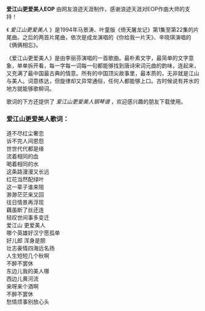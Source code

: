 

**爱江山更爱美人EOP** 由网友浪迹天涯制作，感谢浪迹天涯对EOP作曲大师的支持！

《 _爱江山更爱美人_
》是1994年马景涛、叶童版《倚天屠龙记》第1集至第22集的片尾曲。之后的两首片尾曲，依次是成龙演唱的《你给我一片天》、辛晓琪演唱的《俩俩相忘》。

《爱江山更爱美人》是由李丽芬演唱的一首歌曲。最朴素文字，最简单的文字意象，单单拆开看，每一字每一词每一句都能够找到唐诗宋词元曲的韵味，连起来，又充满了最中国最古典的情意。所有的中国顶尖故事里，最本质的，无非就是江山与美人。词意练达，但旋律却又异常通俗，任何人都能够上口。古时候说有井水的地方就能够歌柳词。

歌词的下方还提供了 _爱江山更爱美人钢琴谱_ ，欢迎感兴趣的朋友下载使用。

### 爱江山更爱美人歌词：

道不尽红尘奢恋  
诉不完人间恩怨  
世世代代都是缘  
流着相同的血  
喝着相同的水  
这条路漫漫又长远  
红花当然配绿叶  
这一辈子谁来陪  
渺渺茫茫来又回  
往日情景再浮现  
藕虽断了丝还连  
轻叹世间事多变迁  
爱江山 更爱美人  
哪个英雄好汉宁愿孤单  
好儿郎 浑身是胆  
壮志豪情四海远名扬  
人生短短几个秋啊  
不醉不罢休  
东边儿我的美人哪  
西边儿黄河流  
来呀来个酒啊  
不醉不罢休  
愁情烦事别放心头

